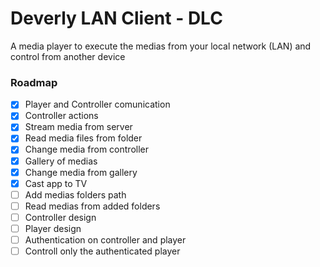 # Deverly LAN Client - DLC

A media player to execute the medias from your local network (LAN) and control from another device

### Roadmap

- [x] Player and Controller comunication
- [x] Controller actions
- [x] Stream media from server
- [x] Read media files from folder
- [x] Change media from controller
- [x] Gallery of medias
- [x] Change media from gallery
- [x] Cast app to TV
- [ ] Add medias folders path
- [ ] Read medias from added folders
- [ ] Controller design
- [ ] Player design
- [ ] Authentication on controller and player
- [ ] Controll only the authenticated player
